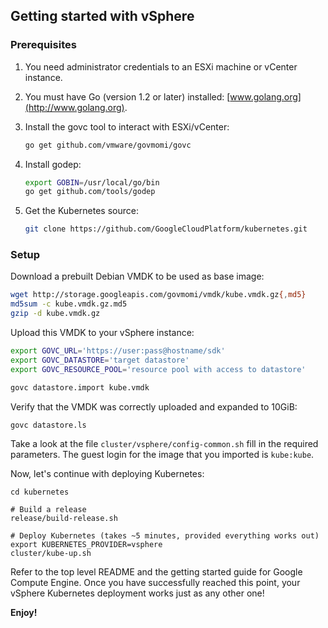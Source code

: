 ## Getting started with vSphere

### Prerequisites

1. You need administrator credentials to an ESXi machine or vCenter instance.
2. You must have Go (version 1.2 or later) installed: [www.golang.org](http://www.golang.org).
3. Install the govc tool to interact with ESXi/vCenter:

   ```sh
   go get github.com/vmware/govmomi/govc
   ```
4. Install godep:

   ```sh
   export GOBIN=/usr/local/go/bin
   go get github.com/tools/godep
   ```

5. Get the Kubernetes source:

   ```sh
   git clone https://github.com/GoogleCloudPlatform/kubernetes.git
   ```

### Setup

Download a prebuilt Debian VMDK to be used as base image:

```sh
wget http://storage.googleapis.com/govmomi/vmdk/kube.vmdk.gz{,md5}
md5sum -c kube.vmdk.gz.md5
gzip -d kube.vmdk.gz
```

Upload this VMDK to your vSphere instance:

```sh
export GOVC_URL='https://user:pass@hostname/sdk'
export GOVC_DATASTORE='target datastore'
export GOVC_RESOURCE_POOL='resource pool with access to datastore'

govc datastore.import kube.vmdk
```

Verify that the VMDK was correctly uploaded and expanded to 10GiB:

```sh
govc datastore.ls
```

Take a look at the file `cluster/vsphere/config-common.sh` fill in the required
parameters. The guest login for the image that you imported is `kube:kube`.

Now, let's continue with deploying Kubernetes:

```
cd kubernetes

# Build a release
release/build-release.sh

# Deploy Kubernetes (takes ~5 minutes, provided everything works out)
export KUBERNETES_PROVIDER=vsphere
cluster/kube-up.sh
```

Refer to the top level README and the getting started guide for Google Compute
Engine. Once you have successfully reached this point, your vSphere Kubernetes
deployment works just as any other one!

**Enjoy!**
